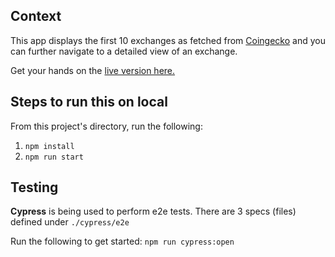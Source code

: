 ## Context

This app displays the first 10 exchanges as fetched from [Coingecko](https://www.coingecko.com/en/api) and you can further navigate to a detailed view of an exchange.

Get your hands on the [live version here.](https://crypto-exchanges.surge.sh/)

## Steps to run this on local

From this project's directory, run the following:

1. `npm install`
2. `npm run start`

## Testing

**Cypress** is being used to perform e2e tests.
There are 3 specs (files) defined under `./cypress/e2e`

Run the following to get started:
`npm run cypress:open`

